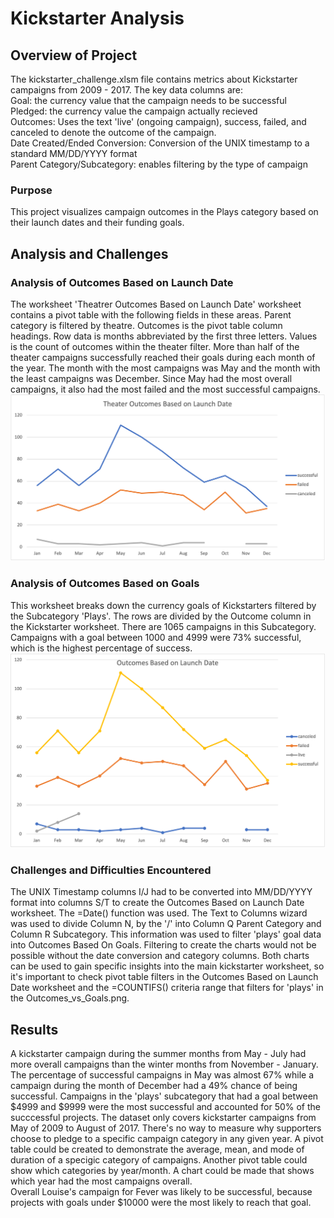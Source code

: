 # Kickstarter Analysis

## Overview of Project
The kickstarter_challenge.xlsm file contains metrics about Kickstarter campaigns from 2009 - 2017. The key data columns are: 
\
Goal: the currency value that the campaign needs to be successful\
Pledged: the currency value the campaign actually recieved
\
Outcomes: Uses the text 'live' (ongoing campaign), success, failed, and canceled to denote the outcome of the campaign.
\
Date Created/Ended Conversion: Conversion of the UNIX timestamp to a standard MM/DD/YYYY format
\
Parent Category/Subcategory: enables filtering by the type of campaign

### Purpose
This project visualizes campaign outcomes in the Plays category based on their launch dates and their funding goals.

## Analysis and Challenges

### Analysis of Outcomes Based on Launch Date
The worksheet 'Theatrer Outcomes Based on Launch Date' worksheet contains a pivot table with the following fields in these areas.
Parent category is filtered by theatre. Outcomes is the pivot table column headings. Row data is months abbreviated by the first three letters. Values is the count of outcomes within the theater filter. More than half of the theater campaigns successfully reached their goals during each month of the year. The month with the most campaigns was May and the month with the least campaigns was December. Since May had the most overall campaigns, it also had the most failed and the most successful campaigns.
![Image of Theater Outcomes vs Launch](/resources/Theater_Outcomes_vs_Launch.png)
### Analysis of Outcomes Based on Goals
This worksheet breaks down the currency goals of Kickstarters filtered by the Subcategory 'Plays'. The rows are divided by the Outcome column in the Kickstarter worksheet. There are 1065 campaigns in this Subcategory. Campaigns with a goal between 1000 and 4999 were 73% successful, which is the highest percentage of success.
![Image of Outcomes Based on Goals](/resources/Outcomes_vs_Goals.png)


### Challenges and Difficulties Encountered
The UNIX Timestamp columns I/J had to be converted into MM/DD/YYYY format into columns S/T to create the Outcomes Based on Launch Date worksheet. The =Date() function was used.
The Text to Columns wizard was used to divide Column N, by the '/' into Column Q Parent Category and Column R Subcategory. This information was used to filter 'plays' goal data into Outcomes Based On Goals. Filtering to create the charts would not be possible without the date conversion and category columns. Both charts can be used to gain specific insights into the main kickstarter worksheet, so it's important to check pivot table filters in the Outcomes Based on Launch Date worksheet and the =COUNTIFS() criteria range that filters for 'plays' in the Outcomes_vs_Goals.png.

## Results

A kickstarter campaign during the summer months from May - July had more overall campaigns than the winter months from November - January. The percentage of successful campaigns in May was almost 67% while a campaign during the month of December had a 49% chance of being successful. Campaigns in the 'plays' subcategory that had a goal between $4999 and $9999 were the most successful and accounted for 50% of the succcessful projects.
The dataset only covers kickstarter campaigns from May of 2009 to August of 2017. There's no way to measure why supporters choose to pledge to a specific campaign category in any given year.
A pivot table could be created to demonstrate the average, mean, and mode of duration of a specigic category of campaigns. Another pivot table could show which categories by year/month.
A chart could be made that shows which year had the most campaigns overall. 
\
Overall Louise's campaign for Fever was likely to be successful, because projects with goals under $10000 were the most likely to reach that goal.
